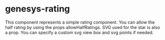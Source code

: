 # genesys-rating

This component represents a simple rating component.
You can allow the half rating by using the props allowHalfRatings.
SVG used for the star is also a prop. You can specify a custom svg view box and svg points if needed.
